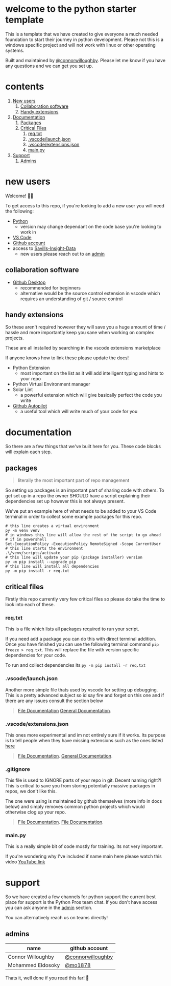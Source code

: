 
# welcome to the python starter template

This is a template that we have created to give everyone a much needed foundation to start their journey in python development. Please not this is a windows specific project and will not work with linux or other operating systems.

Built and maintained by [@connorwilloughby](https://github.com/connorwilloughby). Please let me know if you have any questions and we can get you set up. 

# contents

 1. [New users](#new-users)
    1. [Collaboration software](#collaboration-software)
    2. [Handy extensions](#handy-extensions)
 2. [Documentation](#documentation)
    1. [Packages](#packages)
    2. [Critical Files](#critical-files)
        1. [req.txt](#reqtxt)
        2. [.vscode/launch.json](#vscodelaunchjson)
        1. [.vscode/extensions.json](#vscodeextensionsjson)
        1. [main.py](#mainpy)
 3. [Support](#support)
    1. [Admins](#admins)

# new users

Welcome! 👋👋

To get access to this repo, if you're looking to add a new user you will need the following:

 - [Python](https://www.python.org/downloads/release/python-3107/)
   - version may change dependant on the code base you're looking to work in
 - [VS Code](https://code.visualstudio.com/download)
 - [Github account](https://github.com/signup?user_email=&source=form-home-signup)
 - access to [Savills-Insight-Data](https://github.com/Savills-Insight-Data)
   - new users please reach out to an [admin](##admins)

## collaboration software

 - [Github Desktop](https://desktop.github.com/)
   - recommended for beginners
   - alternative would be the source control extension in vscode which requires an understanding of git / source control

## handy extensions

So these aren't required however they will save you a huge amount of time / hassle and more importantly keep you sane when working on complex projects.

These are all installed by searching in the vscode extensions marketplace

If anyone knows how to link these please update the docs!

 - Python Extension
   - most important on the list as it will add intelligent typing and hints to your repo
 - Python Virtual Environment manager
 - Solar Lint
   - a powerful extension which will give basically perfect the code you write
 - [Github Autopilot](https://github.com/features/copilot)
   - a useful tool which will write much of your code for you

# documentation

So there are a few things that we've built here for you. These code blocks will explain each step.

## packages

> literally the most important part of repo management

So setting up packages is an important part of sharing code with others. To get set up in a repo the owner SHOULD have a script explaining their dependencies set up however this is not always present. 

We've put an example here of what needs to be added to your VS Code terminal in order to collect some example packages for this repo.

```console
# this line creates a virtual environment
py -m venv venv
# in windows this line will allow the rest of the script to go ahead
# if in powershell
Set-ExecutionPolicy -ExecutionPolicy RemoteSigned -Scope CurrentUser
# this line starts the environment
.\/venv/scripts/activate
# this line will update your pip (package installer) version 
py -m pip install --upgrade pip
# this line will install all dependencies
py -m pip install -r req.txt
```

## critical files

Firstly this repo currently very few critical files so please do take the time to look into each of these. 

### req.txt

This is a file which lists all packages required to run your script. 

If you need add a package you can do this with direct terminal addition. Once you have finished you can use the following terminal command `pip freeze > req.txt`. This will replace the file with version specific dependencies for your code. 

To run and collect dependencies its `py -m pip install -r req.txt`

### .vscode/launch.json

Another more simple file thats used by vscode for setting up debugging. This is a pretty advanced subject so id say fire and forget on this one and if there are any issues consult the section below

> [File Documentation](https://code.visualstudio.com/docs/python/debugging#_set-configuration-options)
> [General Documentation](https://code.visualstudio.com/docs/python/debugging).

### .vscode/extensions.json

This ones more experimental and im not entirely sure if it works. Its purpose is to tell people when they have missing extensions such as the ones listed [here](##packages)

> [File Documentation](https://code.visualstudio.com/docs/editor/extension-marketplace#_workspace-recommended-extensions).
> [General Documentation](https://code.visualstudio.com/docs/editor/extension-marketplace).

### .gitignore

This file is used to IGNORE parts of your repo in git. Decent naming right?! This is critical to save you from storing potentially massive packages in repos, we don't like this. 

The one were using is maintained by github themselves (more info in docs below) and simply removes common python projects which would otherwise clog up your repo. 

> [File Documentation](https://github.com/github/gitignore/blob/main/Python.gitignore).
> [File Documentation](https://git-scm.com/docs/gitignore).

### main.py

This is a really simple bit of code mostly for training. Its not very important.

If you're wondering why I've included if name main here please watch this video [YouTube link](https://www.youtube.com/watch?v=g_wlZ9IhbTs&ab_channel=mCoding)

# support 

So we have created a few channels for python support the current best place for support is the Python Pros team chat. If you don't have access you can ask anyone in the [admin](##admins) section.

You can alternatively reach us on teams directly!

## admins

| name | github account | 
|---|---|
| Connor Willoughby| [@connorwilloughby](https://github.com/connorwilloughby) |
| Mohammed Eldosoky| [@mo1878](https://github.com/mo1878) |

Thats it, well done if you read this far! 🎉
